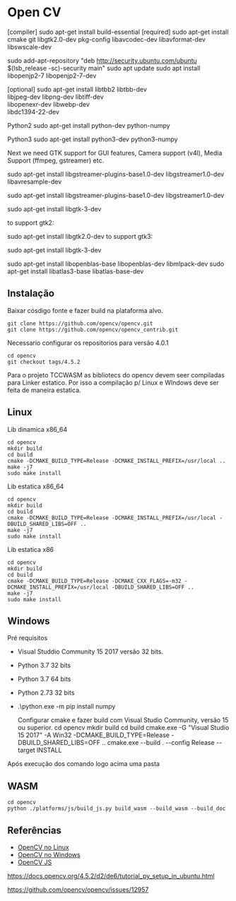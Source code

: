 # Open CV


[compiler] sudo apt-get install build-essential
[required] sudo apt-get install cmake git libgtk2.0-dev pkg-config libavcodec-dev libavformat-dev libswscale-dev

sudo add-apt-repository "deb http://security.ubuntu.com/ubuntu $(lsb_release -sc)-security main"
sudo apt update
sudo apt install libopenjp2-7 libopenjp2-7-dev

[optional] sudo apt-get install libtbb2 libtbb-dev \
 libjpeg-dev libpng-dev libtiff-dev \
 libopenexr-dev libwebp-dev \
 libdc1394-22-dev

Python2
sudo apt-get install python-dev python-numpy 

Python3
sudo apt-get install python3-dev python3-numpy

Next we need GTK support for GUI features, Camera support (v4l), Media Support (ffmpeg, gstreamer) etc.

sudo apt-get install libgstreamer-plugins-base1.0-dev libgstreamer1.0-dev libavresample-dev

sudo apt-get install libgstreamer-plugins-base1.0-dev libgstreamer1.0-dev

sudo apt-get install libgtk-3-dev

to support gtk2:

sudo apt-get install libgtk2.0-dev
to support gtk3:

sudo apt-get install libgtk-3-dev

sudo apt-get install libopenblas-base libopenblas-dev  libmlpack-dev
sudo apt-get install libatlas3-base libatlas-base-dev

## Instalação 

Baixar cósdigo fonte e fazer build na plataforma alvo.

    git clone https://github.com/opencv/opencv.git
    git clone https://github.com/opencv/opencv_contrib.git


Necessario configurar os repositorios para versão 4.0.1

    cd opencv
    git checkout tags/4.5.2

Para o projeto TCCWASM as bibliotecs do opencv devem seer compiladas para Linker estatico.
Por isso a compilação p/ Linux e WIndows deve ser feita de maneira estatica.

## Linux

Lib dinamica x86_64

    cd opencv
    mkdir build
    cd build
    cmake -DCMAKE_BUILD_TYPE=Release -DCMAKE_INSTALL_PREFIX=/usr/local ..
    make -j7
    sudo make install

Lib estatica x86_64

    cd opencv
    mkdir build
    cd build
    cmake -DCMAKE_BUILD_TYPE=Release -DCMAKE_INSTALL_PREFIX=/usr/local -DBUILD_SHARED_LIBS=OFF ..
    make -j7
    sudo make install

Lib estatica x86

    cd opencv
    mkdir build
    cd build
    cmake -DCMAKE_BUILD_TYPE=Release -DCMAKE_CXX_FLAGS=-m32 -DCMAKE_INSTALL_PREFIX=/usr/local -DBUILD_SHARED_LIBS=OFF ..
    make -j7
    sudo make install

## Windows

Pré requisitos

* Visual Studdio Community 15 2017 versão 32 bits.
* Python 3.7 32 bits
* Python 3.7 64 bits
* Python 2.73 32 bits
* .\python.exe -m pip install numpy

    Configurar cmake e fazer build com Visual Studio Community, versão 15 ou superior.
    cd opencv
    mkdir build
    cd build
    cmake.exe -G "Visual Studio 15 2017" -A Win32 -DCMAKE_BUILD_TYPE=Release -DBUILD_SHARED_LIBS=OFF ..
    cmake.exe --build . --config Release --target INSTALL

Após execução dos comando logo acima uma pasta 

## WASM

    cd opencv
    python ./platforms/js/build_js.py build_wasm --build_wasm --build_doc

## Referências

* [OpenCV no Linux](https://docs.opencv.org/4.0.1/d7/d9f/tutorial_linux_install.html)
* [OpenCV no Windows](https://docs.opencv.org/4.0.1/d5/de5/tutorial_py_setup_in_windows.html)
* [OpenCV JS](https://docs.opencv.org/4.5.2/d4/da1/tutorial_js_setup.html)


https://docs.opencv.org/4.5.2/d2/de6/tutorial_py_setup_in_ubuntu.html

https://github.com/opencv/opencv/issues/12957